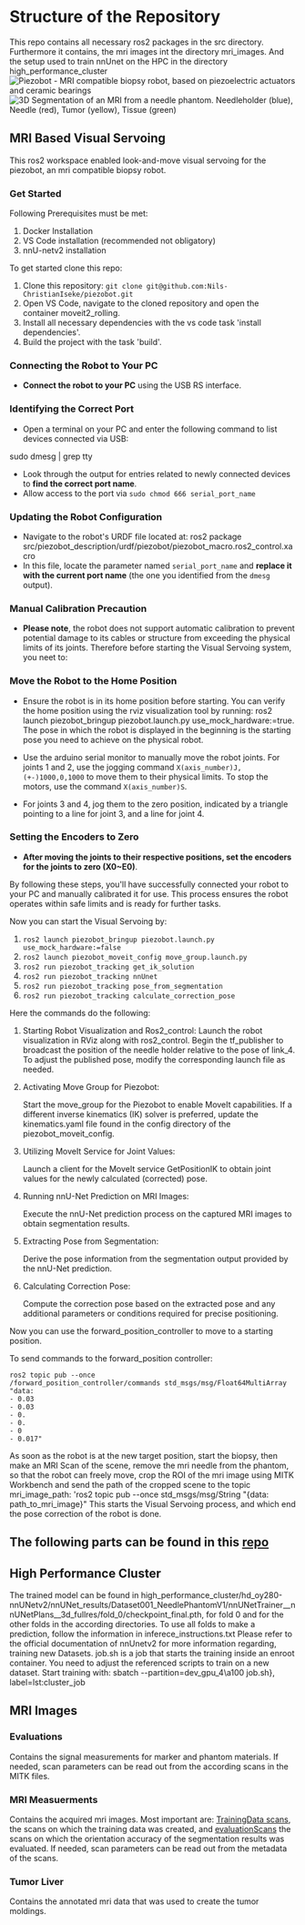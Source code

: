
# Structure of the Repository
This repo contains all necessary ros2 packages in the src directory.
Furthermore it contains, the mri images int the directory mri_images.
And the setup used to train nnUnet on the HPC in the directory high_performance_cluster
![Piezobot - MRI compatible biopsy robot, based on piezoelectric actuators and ceramic bearings](https://github.com/Nils-ChristianIseke/piezobot-mri-compatible-biopsy-robot/assets/48475933/b23f74b0-789e-43f5-a3e9-70337cada2ed)
![3D Segmentation of an MRI from a needle phantom. Needleholder (blue), Needle (red), Tumor (yellow), Tissue (green)](https://github.com/Nils-ChristianIseke/piezobot-mri-compatible-biopsy-robot/assets/48475933/8ee418ea-ec4c-461f-a7a7-38c800fa6aad)



## MRI Based Visual Servoing 
This ros2 workspace enabled look-and-move visual servoing for the piezobot, an mri compatible biopsy
robot.

### Get Started
Following Prerequisites must be met:
1. Docker Installation
2. VS Code installation (recommended not obligatory)
3. nnU-netv2 installation

To get started clone this repo: 
1. Clone this repository: `git clone git@github.com:Nils-ChristianIseke/piezobot.git`
2. Open VS Code, navigate to the cloned repository and open the container moveit2_rolling.
3. Install all necessary dependencies with the vs code task 'install dependencies'.
4. Build the project with the task 'build'.


### Connecting the Robot to Your PC

- **Connect the robot to your PC** using the USB RS interface.

### Identifying the Correct Port

- Open a terminal on your PC and enter the following command to list devices connected via USB:

sudo dmesg | grep tty

- Look through the output for entries related to newly connected devices to **find the correct port
  name**.
- Allow access to the port via ```sudo chmod 666 serial_port_name```

### Updating the Robot Configuration

- Navigate to the robot's URDF file located at: ros2 package
src/piezobot_description/urdf/piezobot/piezobot_macro.ros2_control.xacro
- In this file, locate the parameter named `serial_port_name` and **replace it with the current port name**
 (the one you identified from the `dmesg` output).

### Manual Calibration Precaution

- **Please note**, the robot does not support automatic calibration to prevent potential damage to
  its cables or structure from exceeding the physical limits of its joints. Therefore before starting the Visual Servoing system, you neet to:

### Move the Robot to the Home Position

- Ensure the robot is in its home position before starting. You can verify the home position using the rviz
visualization tool by running: ros2 launch piezobot_bringup piezobot.launch.py
use_mock_hardware:=true.
The pose in which the robot is displayed in the beginning is the starting pose you need to achieve
on the physical robot.

- Use the arduino serial monitor to manually move the robot joints. For joints 1 and 2, use the jogging command
  `X(axis_number)J,(+-)1000,0,1000` to move them to their physical limits. To stop the motors, use the
  command `X(axis_number)S`.
- For joints 3 and 4, jog them to the zero position, indicated by a triangle pointing to a line for
  joint 3, and a line for joint 4.

### Setting the Encoders to Zero

- **After moving the joints to their respective positions, set the encoders for the joints to
  zero (X0~E0)**.

By following these steps, you'll have successfully connected your robot to your PC and manually
calibrated it for use. This process ensures the robot operates within safe limits and is ready for
further tasks.

Now you can start the Visual Servoing by:

1. `ros2 launch piezobot_bringup piezobot.launch.py use_mock_hardware:=false`
2. `ros2 launch piezobot_moveit_config move_group.launch.py`
3. `ros2 run piezobot_tracking get_ik_solution`
4. `ros2 run piezobot_tracking nnUnet` 
5. `ros2 run piezobot_tracking pose_from_segmentation`
6. `ros2 run piezobot_tracking calculate_correction_pose` 


Here the commands do the following:
1. Starting Robot Visualization and Ros2_control: Launch the robot visualization  in RViz along with ros2_control. 
    Begin the tf_publisher to broadcast the position of the needle holder relative to
    the pose of link_4. To adjust the published pose, modify the corresponding launch file as
    needed.

2. Activating Move Group for Piezobot:

    Start the move_group for the Piezobot to enable MoveIt capabilities. If a different inverse
    kinematics (IK) solver is preferred, update the kinematics.yaml file found in the config
    directory of the piezobot_moveit_config.

3. Utilizing MoveIt Service for Joint Values:

    Launch a client for the MoveIt service GetPositionIK to obtain joint values for the newly
    calculated (corrected) pose.

4. Running nnU-Net Prediction on MRI Images:

    Execute the nnU-Net prediction process on the captured MRI images to obtain segmentation
    results.

5. Extracting Pose from Segmentation:

    Derive the pose information from the segmentation output provided by the nnU-Net prediction.

6. Calculating Correction Pose:

    Compute the correction pose based on the extracted pose and any additional parameters or
    conditions required for precise positioning.


Now you can use the forward_position_controller to move to a starting position.

To send commands to the forward_position controller: 

```
ros2 topic pub --once
/forward_position_controller/commands std_msgs/msg/Float64MultiArray "data:
- 0.03
- 0.03
- 0.
- 0.
- 0
- 0.017"
```

As soon as the robot is at the new target position, start the biopsy, then make an MRI Scan of the scene,
remove the mri needle from the phantom, so that the robot can freely move,
crop the ROI of the mri image using MITK Workbench and send the path of the cropped scene
to the topic mri_image_path:
'ros2 topic pub  --once std_msgs/msg/String "{data: path_to_mri_image}"
This starts the Visual Servoing process, and which end the pose correction of the robot is done.

## The following parts can be found in this [repo](https://github.com/Nils-ChristianIseke/piezobot_mri)

## High Performance Cluster
The trained model can be found in high_performance_cluster/hd_oy280-nnUNetv2/nnUNet_results/Dataset001_NeedlePhantomV1/nnUNetTrainer__nnUNetPlans__3d_fullres/fold_0/checkpoint_final.pth,
for fold 0 and for the other folds in the according directories.
To use all folds to make a prediction, follow the information in inferece_instructions.txt
Please refer to the official documentation of nnUnetv2 for more information regarding, training new 
Datasets.
job.sh is a job that starts the training inside an enroot container. You need to adjust the referenced 
scripts to train on a new dataset.
Start training  with: sbatch --partition=dev_gpu_4\a100 job.sh}, label=lst:cluster_job

## MRI Images
### Evaluations
Contains the signal measurements for marker and phantom materials. If needed,
scan parameters can be read out from the according scans in the MITK files.
### MRI Measuerments 
Contains the acquired mri images.
Most important are: [TrainingData scans](mri_images/MRI_Measuerments/MRT_AREA_16_10/MRI_16_10/TEST_ROBOTER_23_10_05-14_29_28-DST-1_3_12_2_1107_5_2_18_141978/SEQUENCE_REGION_SIEMENS_SEQUENCES_20231016_132459_652000/WithNeedle), the scans on which the training
data was created, and [evaluationScans](mri_images/MRI_Measuerments/MRT_AREA_Evaluation_31_10) the scans on which
the orientation accuracy of the segmentation results was evaluated.
 If needed,
scan parameters can be read out from the metadata of the scans.
### Tumor Liver
Contains the annotated mri data that was used to create the tumor moldings.
